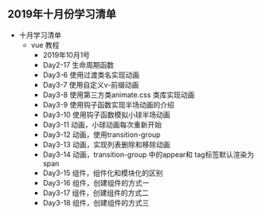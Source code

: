 ## 2019年十月份学习清单

- 十月学习清单
    - vue 教程
       - 2019年10月1号
        - Day2-17 生命周期函数
        - Day3-6 使用过渡类名实现动画
        - Day3-7 使用自定义v-前缀动画
        - Day3-8 使用第三方类animate.css 类库实现动画
        - Day3-9 使用钩子函数实现半场动画的介绍
        - Day3-10 使用钩子函数模拟小球半场动画
        - Day3-11 动画，小球动画每次重新开始
        - Day3-12 动画，使用transition-group 
        - Day3-13 动画，实现列表删除和移除动画
        - Day3-14 动画，transition-group 中的appear和 tag标签默认渲染为span
        - Day3-15 组件，组件化和模块化的区别
        - Day3-16 组件，创建组件的方式一
        - Day3-17 组件，创建组件的方式二
        - Day3-18 组件，创建组件的方式三